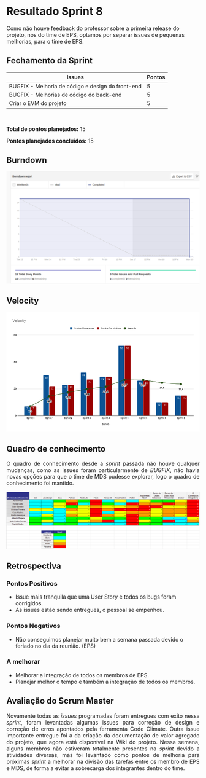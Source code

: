 # Resultado Sprint 8

<p style="align-item: justify;">
    Como não houve feedback do professor sobre a primeira release do projeto, nós do time de EPS, optamos por separar issues de pequenas melhorias, para o time de EPS.
</p>

## Fechamento da Sprint

| Issues | Pontos |
| ------ | ------ |
| BUGFIX - Melhoria de código e design do front-end | 5 |
| BUGFIX - Melhorias de código do back-end | 5 |
| Criar o EVM do projeto | 5 |

</br>

**Total de pontos planejados:** 15
</br>

**Pontos planejados concluídos:** 15
</br>

## Burndown

![Burnout Sprint 8](./img/burndown_sprint08.png)

## Velocity

![Velocity Sprint 8](./img/velocity_sprint08.png)

## Quadro de conhecimento

<p style="text-align: justify;">
   O quadro de conhecimento desde a <i>sprint</i> passada não houve qualquer mudanças, como as issues foram particularmente de <i>BUGFIX</i>, não havia novas opções para que o time de MDS pudesse explorar, logo o quadro de conhecimento foi mantido.
</p>

![Quadro Sprint 6](./img/quadro_conhecimento_sprint_06.png)

## Retrospectiva

### Pontos Positivos

- Issue mais tranquila que uma User Story e todos os bugs foram corrigidos.
- As issues estão sendo entregues, o pessoal se empenhou.

### Pontos Negativos

- Não conseguimos planejar muito bem a semana passada devido o feriado no dia da reunião. (EPS)

### A melhorar

- Melhorar a integração de todos os membros de EPS.
- Planejar melhor o tempo e também a integração de todos os membros.

## Avaliação do Scrum Master

<p style="text-align: justify;">
    Novamente todas as <i>issues</i> programadas foram entregues com exito nessa  <i>sprint</i>, foram levantadas algumas issues para correção de design e correção de erros apontados pela ferramenta Code Climate. Outra issue importante entregue foi a da criação da documentação de valor agregado do projeto, que agora está disponível na Wiki do projeto. Nessa semana, alguns membros não estiveram totalmente presentes na <i>sprint</i> devido a atividades diversas, mas foi levantado como pontos de melhoria para próximas <i>sprint</i> a melhorar na divisão das tarefas entre os membro de EPS e MDS, de forma a evitar a sobrecarga dos integrantes dentro do time.
</p>
